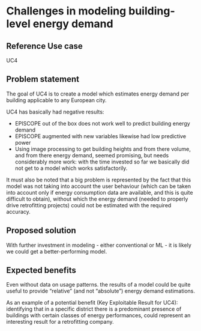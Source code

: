 # Challenges in modeling building-level energy demand


## Reference Use case

UC4


## Problem statement

 The goal of UC4 is to create a model which estimates energy demand per building applicable to any European city. 
 
 UC4 has basically had negative results:
- EPISCOPE out of the box does not work well to predict building energy demand
- EPISCOPE augmented with new variables likewise had low predictive power
- Using image processing to get building heights and from there volume, and from there energy demand, seemed promising, but needs considerably more work: with the time invested so far we basically did not get to a model which works satisfactorily.

It must also be noted that a big problem is represented by the fact that this model was not taking into account the user behaviour (which can be taken into account only if energy consumption data are available, and this is quite difficult to obtain), without which the energy demand (needed to properly drive retrofitting projects) could not be estimated with the required accuracy. 


## Proposed solution

With further investment in modeling - either conventional or ML - it is likely we could get a better-performing model.


## Expected benefits

Even without data on usage patterns. the results of a model could be quite useful to provide “relative” (and not “absolute”) energy demand estimations.

As an example of a potential benefit (Key Exploitable Result for UC4): identifying that in a specific district there is a predominant presence of buildings with certain classes of energy performances, could represent an interesting result for a retrofitting company.
